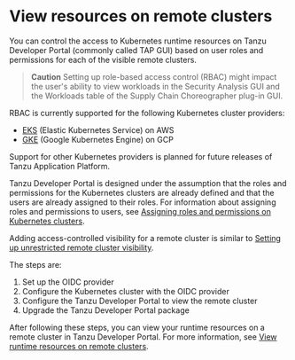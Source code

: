 # View resources on remote clusters

You can control the access to Kubernetes runtime resources on Tanzu Developer Portal
(commonly called TAP GUI) based on user roles and permissions for each of the visible remote clusters.

> **Caution** Setting up role-based access control (RBAC) might impact the user's ability to view
> workloads in the Security Analysis GUI and the Workloads table of the Supply Chain Choreographer
> plug-in GUI.

RBAC is currently supported for the following Kubernetes cluster providers:

- [EKS](set-up-tap-gui-rbac-eks.html) (Elastic Kubernetes Service) on AWS
- [GKE](set-up-tap-gui-rbac-gke.html) (Google Kubernetes Engine) on GCP

Support for other Kubernetes providers is planned for future releases of Tanzu Application Platform.

Tanzu Developer Portal is designed under the assumption that the roles and permissions for
the Kubernetes clusters are already defined and that the users are already assigned to their roles.
For information about assigning roles and permissions to users, see
[Assigning roles and permissions on Kubernetes clusters](assigning-kubernetes-roles.html).

Adding access-controlled visibility for a remote cluster is similar to
[Setting up unrestricted remote cluster visibility](../cluster-view-setup.html).

The steps are:

1. Set up the OIDC provider
2. Configure the Kubernetes cluster with the OIDC provider
3. Configure the Tanzu Developer Portal to view the remote cluster
4. Upgrade the Tanzu Developer Portal package

After following these steps, you can view your runtime resources on a remote cluster in
Tanzu Developer Portal.
For more information, see [View runtime resources on remote clusters](view-resources-rbac.md).